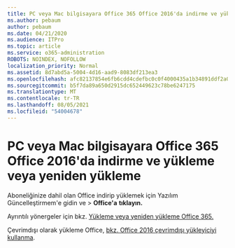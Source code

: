 ```yaml
---
title: PC veya Mac bilgisayara Office 365 Office 2016'da indirme ve yükleme veya yeniden yükleme
ms.author: pebaum
author: pebaum
ms.date: 04/21/2020
ms.audience: ITPro
ms.topic: article
ms.service: o365-administration
ROBOTS: NOINDEX, NOFOLLOW
localization_priority: Normal
ms.assetid: 8d7abd5a-5004-4d16-aad9-8083df213ea3
ms.openlocfilehash: afc82137854e6fb6cdd4cdefbc0c0f4000435a1b34891ddf2a029dcff2ceffa8
ms.sourcegitcommit: b5f7da89a650d2915dc652449623c78be6247175
ms.translationtype: MT
ms.contentlocale: tr-TR
ms.lasthandoff: 08/05/2021
ms.locfileid: "54004678"
---
```

# <a name="download-and-install-or-reinstall-office-365-or-office-2016-on-a-pc-or-mac"></a>PC veya Mac bilgisayara Office 365 Office 2016'da indirme ve yükleme veya yeniden yükleme

Aboneliğinize dahil olan Office indirip yüklemek için Yazılım [](https://portal.office.com/OLS/MySoftware.aspx) Güncelleştirmem'e gidin ve \> **Office'a** **tıklayın.** 
  
Ayrıntılı yönergeler için bkz. [Yükleme veya yeniden yükleme Office 365.](https://support.office.com/article/4414eaaf-0478-48be-9c42-23adc471665816658?wt.mc_id=O365_Admin_Alch)
  
Çevrimdışı olarak yükleme Office, [bkz. Office 2016 çevrimdışı yükleyiciyi kullanma](https://support.office.com/article/f0a85fe7-118f-41cb-a791-d59cef96ad1c?wt.mc_id=O365_Admin_Alch#OfficePlans=Office_for_business).
  

